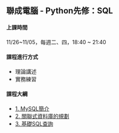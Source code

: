 ## 聯成電腦 - Python先修：SQL

#### 上課時間

11/26~11/05，每週二、四，18:40 ~ 21:40

#### 課程進行方式

- 理論講述
- 實務練習

#### 課程大綱
- [1. MySQL簡介](http://mirdex.github.io/SQL/0.%20MySQL.slides.html)
- [2. 關聯式資料庫的規劃](http://mirdex.github.io/SQL/0-1%20關聯式資料庫的規劃.slides.html)
- [3. 基礎SQL查詢](http://mirdex.github.io/SQL/1.%20基礎SQL查詢_Q.slides.html)
